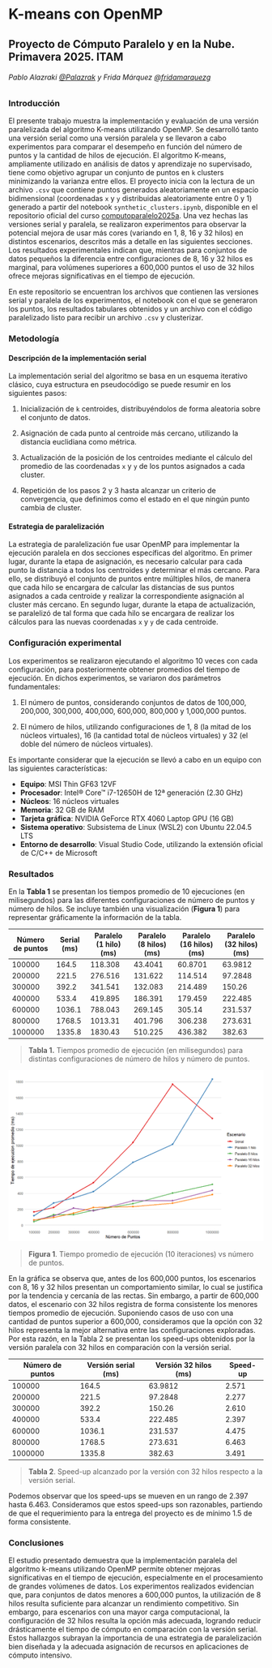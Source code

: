 # K-means con OpenMP

## Proyecto de Cómputo Paralelo y en la Nube. Primavera 2025. ITAM

###### Pablo Alazraki [@Palazrak](https://github.com/Palazrak) y Frida Márquez [@fridamarquezg](https://github.com/fridamarquezg)

### Introducción

El presente trabajo muestra la implementación y evaluación de una versión paralelizada del algoritmo K-means utilizando OpenMP. Se desarrolló tanto una versión serial como una versión paralela y se llevaron a cabo experimentos para comparar el desempeño en función del número de puntos y la cantidad de hilos de ejecución. El algoritmo K-means, ampliamente utilizado en análisis de datos y aprendizaje no supervisado, tiene como objetivo agrupar un conjunto de puntos en `k` clusters minimizando la varianza entre ellos. El proyecto inicia con la lectura de un archivo `.csv` que contiene puntos generados aleatoriamente en un espacio bidimensional (coordenadas `x` y `y` distribuidas aleatoriamente entre 0 y 1) generado a partir del notebook `synthetic_clusters.ipynb`, disponible en el repositorio oficial del curso [computoparalelo2025a](https://github.com/octavio-gutierrez/computoparalelo2025a). Una vez hechas las versiones serial y paralela, se realizaron experimentos para observar la potencial mejora de usar más cores (variando en 1, 8, 16 y 32 hilos) en distintos escenarios, descritos más a detalle en las siguientes secciones. Los resultados experimentales indican que, mientras para conjuntos de datos pequeños la diferencia entre configuraciones de 8, 16 y 32 hilos es marginal, para volúmenes superiores a 600,000 puntos el uso de 32 hilos ofrece mejoras significativas en el tiempo de ejecución.

En este repositorio se encuentran los archivos que contienen las versiones serial y paralela de los experimentos, el notebook con el que se generaron los puntos, los resultados tabulares obtenidos y un archivo con el código paralelizado listo para recibir un archivo `.csv` y clusterizar.

### Metodología

#### Descripción de la implementación serial

La implementación serial del algoritmo se basa en un esquema iterativo clásico, cuya estructura en pseudocódigo se puede resumir en los siguientes pasos:

1. Inicialización de `k` centroides, distribuyéndolos de forma aleatoria sobre el conjunto de datos.

2. Asignación de cada punto al centroide más cercano, utilizando la distancia euclidiana como métrica.

3. Actualización de la posición de los centroides mediante el cálculo del promedio de las coordenadas `x` y `y` de los puntos asignados a cada cluster.

4. Repetición de los pasos 2 y 3 hasta alcanzar un criterio de convergencia, que definimos como el estado en el que ningún punto cambia de cluster.

#### Estrategia de paralelización

La estrategia de paralelización fue usar OpenMP para implementar la ejecución paralela en dos secciones específicas del algoritmo. En primer lugar, durante la etapa de asignación, es necesario calcular para cada punto la distancia a todos los centroides y determinar el más cercano. Para ello, se distribuyó el conjunto de puntos entre múltiples hilos, de manera que cada hilo se encargara de calcular las distancias de sus puntos asignados a cada centroide y realizar la correspondiente asignación al cluster más cercano. En segundo lugar, durante la etapa de actualización, se paralelizó de tal forma que cada hilo se encargara de realizar los cálculos para las nuevas coordenadas `x` y `y` de cada centroide.

### Configuración experimental

Los experimentos se realizaron ejecutando el algoritmo 10 veces con cada configuración, para posteriormente obtener promedios del tiempo de ejecución. En dichos experimentos, se variaron dos parámetros fundamentales:

1. El número de puntos, considerando conjuntos de datos de 100,000, 200,000, 300,000, 400,000, 600,000, 800,000 y 1,000,000 puntos.

2. El número de hilos, utilizando configuraciones de 1, 8 (la mitad de los núcleos virtuales), 16 (la cantidad total de núcleos virtuales) y 32 (el doble del número de núcleos virtuales).

Es importante considerar que la ejecución se llevó a cabo en un equipo con las siguientes características:

- **Equipo**: MSI Thin GF63 12VF
- **Procesador**: Intel® Core™ i7-12650H de 12ª generación (2.30 GHz)
- **Núcleos**: 16 núcleos virtuales
- **Memoria**: 32 GB de RAM
- **Tarjeta gráfica**: NVIDIA GeForce RTX 4060 Laptop GPU (16 GB)
- **Sistema operativo**: Subsistema de Linux (WSL2) con Ubuntu 22.04.5 LTS
- **Entorno de desarrollo**: Visual Studio Code, utilizando la extensión oficial de C/C++ de Microsoft

### Resultados

En la **Tabla 1** se presentan los tiempos promedio de 10 ejecuciones (en milisegundos) para las diferentes configuraciones de número de puntos y número de hilos. Se incluye también una visualización (**Figura 1**) para representar gráficamente la información de la tabla.

| Número de puntos | Serial (ms) | Paralelo (1 hilo) (ms) | Paralelo (8 hilos) (ms) | Paralelo (16 hilos) (ms) | Paralelo (32 hilos) (ms) |
|------------------|-------------|------------------------|-------------------------|--------------------------|--------------------------|
| 100000           | 164.5       | 118.308                | 43.4041                 | 60.8701                  | 63.9812                  |
| 200000           | 221.5       | 276.516                | 131.622                 | 114.514                  | 97.2848                  |
| 300000           | 392.2       | 341.541                | 132.083                 | 214.489                  | 150.26                   |
| 400000           | 533.4       | 419.895                | 186.391                 | 179.459                  | 222.485                  |
| 600000           | 1036.1      | 788.043                | 269.145                 | 305.14                   | 231.537                  |
| 800000           | 1768.5      | 1013.31                | 401.796                 | 306.238                  | 273.631                  |
| 1000000          | 1335.8      | 1830.43                | 510.225                 | 436.382                  | 382.63                   |

> **Tabla 1.** Tiempos promedio de ejecución (en milisegundos) para distintas configuraciones de número de hilos y número de puntos.

![grafica_tiempos_ejecucion](./imagenes/tiempos_ejecucion.jpg)
> **Figura 1**. Tiempo promedio de ejecución (10 iteraciones) vs número de puntos.

En la gráfica se observa que, antes de los 600,000 puntos, los escenarios con 8, 16 y 32 hilos presentan un comportamiento similar, lo cual se justifica por la tendencia y cercanía de las rectas. Sin embargo, a partir de 600,000 datos, el escenario con 32 hilos registra de forma consistente los menores tiempos promedio de ejecución. Suponiendo casos de uso con una cantidad de puntos superior a 600,000, consideramos que la opción con 32 hilos representa la mejor alternativa entre las configuraciones exploradas. Por esta razón, en la Tabla 2 se presentan los speed-ups obtenidos por la versión paralela con 32 hilos en comparación con la versión serial.

| Número de puntos | Versión serial (ms) | Versión 32 hilos (ms) | Speed-up |
|------------------|---------------------|----------------------|-----------|
| 100000           | 164.5               | 63.9812              | 2.571     |
| 200000           | 221.5               | 97.2848              | 2.277     |
| 300000           | 392.2               | 150.26               | 2.610     |
| 400000           | 533.4               | 222.485              | 2.397     |
| 600000           | 1036.1              | 231.537              | 4.475     |
| 800000           | 1768.5              | 273.631              | 6.463     |
| 1000000          | 1335.8              | 382.63               | 3.491     |

> **Tabla 2**. Speed-up alcanzado por la versión con 32 hilos respecto a la versión serial.

Podemos observar que los speed-ups se mueven en un rango de 2.397 hasta 6.463. Consideramos que estos speed-ups son razonables, partiendo de que el requerimiento para la entrega del proyecto es de mínimo 1.5 de forma consistente.

### Conclusiones

El estudio presentado demuestra que la implementación paralela del algoritmo k-means utilizando OpenMP permite obtener mejoras significativas en el tiempo de ejecución, especialmente en el procesamiento de grandes volúmenes de datos. Los experimentos realizados evidencian que, para conjuntos de datos menores a 600,000 puntos, la utilización de 8 hilos resulta suficiente para alcanzar un rendimiento competitivo. Sin embargo, para escenarios con una mayor carga computacional, la configuración de 32 hilos resulta la opción más adecuada, logrando reducir drásticamente el tiempo de cómputo en comparación con la versión serial. Estos hallazgos subrayan la importancia de una estrategia de paralelización bien diseñada y la adecuada asignación de recursos en aplicaciones de cómputo intensivo.
